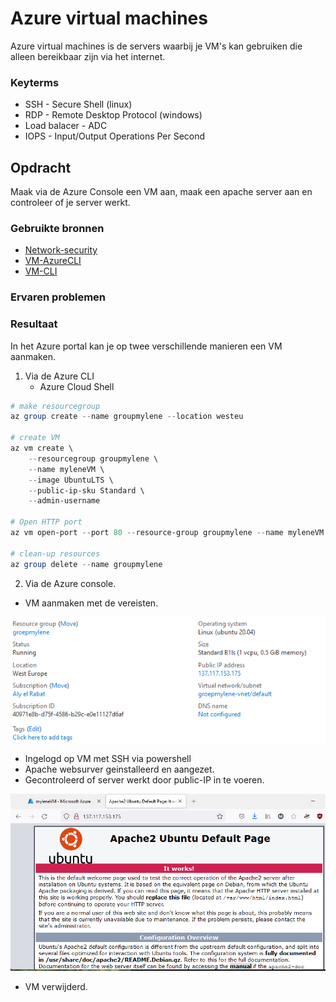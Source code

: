 # Azure virtual machines

Azure virtual machines is de servers waarbij je VM's kan gebruiken die alleen bereikbaar zijn via het internet. 

### Keyterms
* SSH - Secure Shell (linux)
* RDP - Remote Desktop Protocol (windows)
* Load balacer - ADC
* IOPS - Input/Output Operations Per Second

## Opdracht

Maak via de Azure Console een VM aan, maak een apache server aan en controleer of je server werkt.

### Gebruikte bronnen

- [Network-security](https://docs.microsoft.com/en-us/azure/virtual-network/network-security-groups-overview)
- [VM-AzureCLI](https://docs.microsoft.com/en-us/azure/virtual-machines/windows/quick-create-cli)
- [VM-CLI](https://docs.microsoft.com/en-us/cli/azure/vm?view=azure-cli-latest#az_vm_create)

### Ervaren problemen


### Resultaat
In het Azure portal kan je op twee verschillende manieren een VM aanmaken.

1. Via de Azure CLI
    * Azure Cloud Shell

``` powershell 
# make resourcegroup
az group create --name groupmylene --location westeu

# create VM
az vm create \
    --resourcegroup groupmylene \
    --name myleneVM \ 
    --image UbuntuLTS \
    --public-ip-sku Standard \
    --admin-username

# Open HTTP port
az vm open-port --port 80 --resource-group groupmylene --name myleneVM

# clean-up resources
az group delete --name groupmylene
```

2. Via de Azure console.

- VM aanmaken met de vereisten.

![VM-settings](../00_includes/02_Cloud_01/VM-settings.png)

- Ingelogd op VM met SSH via powershell
- Apache websurver geinstalleerd en aangezet. 
- Gecontroleerd of server werkt door public-IP in te voeren.

![VM-Server](../00_includes/02_Cloud_01/VM-apacheserver.png)

- VM verwijderd.
